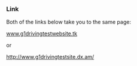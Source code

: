 ### Link ###

Both of the links below take you to the same page:

www.g1drivingtestwebsite.tk

or

http://www.g1drivingtestsite.dx.am/
